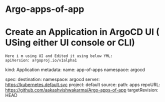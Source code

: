 # Argo-apps-of-app

# Create an Application in ArgoCD UI ( USing either UI console or CLI)
    Here i m using UI and Edited it using below YML:
    apiVersion: argoproj.io/v1alpha1
kind: Application
metadata:
  name: app-of-apps
  namespace: argocd

spec:
  destination:
    namespace: argocd
    server: https://kubernetes.default.svc
  project: default
  source:
    path: apps
    repoURL: https://github.com/aakashvishwakarma/Argo-apps-of-app
    targetRevision: HEAD


